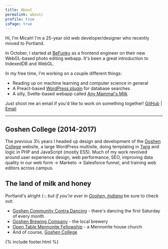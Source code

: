 ```yaml
---
title: About
permalink: about/
profile: true
isPage: true
---
```


Hi, I'm Micah! I'm a 25-year old web developer/designer who recently moved to Portland.

In October, I started at [BeFunky](https://www.befunky.com/) as a frontend engineer on their new WebGL-based photo editing webapp. It's been a great introduction to IndexedDB and WebGL.

In my free time, I'm working on a couple different things:

- Reading up on machine learning and computer science in general
- A Preact-based [WordPress plugin](https://github.com/pranksinatra/network-database-search) for database searches
- A silly, Svelte-based webapp called [Any Mammal's Milk](http://anymammalsmilk.com)

Just shoot me an email if you'd like to work on something together!
[GitHub](https://github.com/pranksinatra) \| [Email](mailto:micah.millereshleman@gmail.com)

---

## Goshen College (2014-2017)

The previous 3½ years I headed up design and development of the [Goshen College](https://www.goshen.edu) website, a large WordPress multisite, doing templating in [Twig](https://twig.symfony.com/) and logic in PHP and JavaScript (mostly ES5). Much of my work revolved around user experience design, web performance, SEO, improving data quality in our web form → Marketo → Salesforce funnel, and training web editors across campus.

## The land of milk and honey

Portland's alright (-; *but if you're ever in [Goshen, Indiana](https://goo.gl/maps/7C2mekv84TN2)* be sure to check out:

- [Goshen Community Contra Dancing](http://godancing.org) - there's dancing the first Saturday of every month
- [Goshen Brewing Company](http://goshenbrewing.com/) - the local brewery
- [Open Table Mennonite Fellowship](http://www.opentablemennonite.org/) - a Mennonite house church
- And of course, [Goshen College](https://www.goshen.edu)

{% include footer.html %}